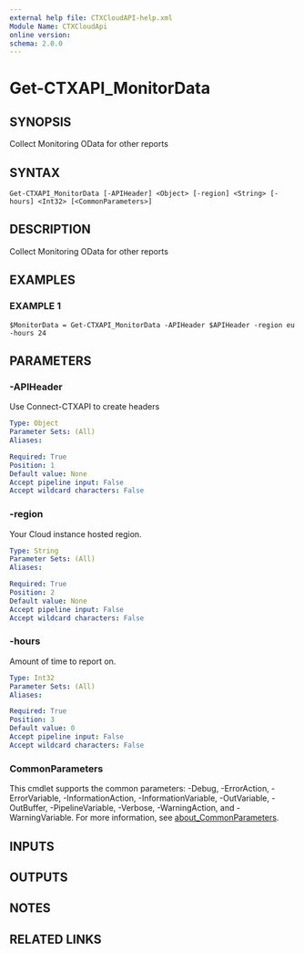 ```yaml
---
external help file: CTXCloudAPI-help.xml
Module Name: CTXCloudApi
online version:
schema: 2.0.0
---
```


# Get-CTXAPI_MonitorData

## SYNOPSIS
Collect Monitoring OData for other reports

## SYNTAX

```
Get-CTXAPI_MonitorData [-APIHeader] <Object> [-region] <String> [-hours] <Int32> [<CommonParameters>]
```

## DESCRIPTION
Collect Monitoring OData for other reports

## EXAMPLES

### EXAMPLE 1
```
$MonitorData = Get-CTXAPI_MonitorData -APIHeader $APIHeader -region eu -hours 24
```

## PARAMETERS

### -APIHeader
Use Connect-CTXAPI to create headers

```yaml
Type: Object
Parameter Sets: (All)
Aliases:

Required: True
Position: 1
Default value: None
Accept pipeline input: False
Accept wildcard characters: False
```

### -region
Your Cloud instance hosted region.

```yaml
Type: String
Parameter Sets: (All)
Aliases:

Required: True
Position: 2
Default value: None
Accept pipeline input: False
Accept wildcard characters: False
```

### -hours
Amount of time to report on.

```yaml
Type: Int32
Parameter Sets: (All)
Aliases:

Required: True
Position: 3
Default value: 0
Accept pipeline input: False
Accept wildcard characters: False
```

### CommonParameters
This cmdlet supports the common parameters: -Debug, -ErrorAction, -ErrorVariable, -InformationAction, -InformationVariable, -OutVariable, -OutBuffer, -PipelineVariable, -Verbose, -WarningAction, and -WarningVariable. For more information, see [about_CommonParameters](http://go.microsoft.com/fwlink/?LinkID=113216).

## INPUTS

## OUTPUTS

## NOTES

## RELATED LINKS
